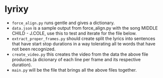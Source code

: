 # lyrixy

* ```force_align.py``` runs gentle and gives a dictionary.
* ```data.json``` is a sample output from force_align.py with the song MIDDLE CHILD - J.COLE, use this to test and iterate for the file below.
* ```extract_proper_frames.py``` should create split the  lyrics into sentences that have start stop durations in a way tolerating all te words that have not been recognized.
* ```create_video.py``` this creates the video from the data the above file produces.(a dicionary of each line per frame and its respective duration).
* ```main.py``` will be the file that brings all the above files together.
